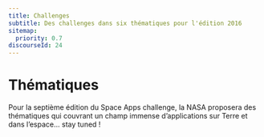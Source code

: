 ```yaml
---
title: Challenges
subtitle: Des challenges dans six thématiques pour l'édition 2016
sitemap:
  priority: 0.7
discourseId: 24
---
```


# Thématiques

Pour la septième édition du Space Apps challenge, la NASA proposera des thématiques qui couvrant un champ immense d’applications sur Terre et dans l’espace... stay tuned !
